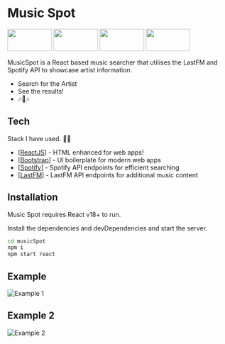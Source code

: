 # Music Spot
<img src = "https://user-images.githubusercontent.com/61510670/201717344-bf5d1acb-9370-41ca-bb41-024ccbc7a376.PNG" width= "100" height= "50"> <img src = "https://user-images.githubusercontent.com/61510670/201717426-f365ee92-ac51-4cd3-ba18-f042b7a61daf.PNG" width= "100" height= "50">
<img src = "https://user-images.githubusercontent.com/61510670/201717403-eb19a173-9c1f-4e0d-97bf-e3f77e2153bf.PNG" width= "100" height= "50">
<img src = "https://user-images.githubusercontent.com/61510670/201717377-c9c39663-a5f5-4bb4-b0c0-aa6a0c14b342.PNG" width= "100" height= "50">

MusicSpot is a React based music searcher that utilises the LastFM and Spotify API to showcase artist information.

- Search for the Artist
- See the results!
- 🎶🕺🎶
## Tech

Stack I have used. 👨‍💻 

- [[ReactJS](https://reactjs.org/)] -  HTML enhanced for web apps!
- [[Bootstrap](https://getbootstrap.com/)] - UI boilerplate for modern web apps
- [[Spotify](https://developer.spotify.com/documentation/web-api/)] - Spotify API endpoints for efficient searching
- [[LastFM](https://www.last.fm/api)] - LastFM API endpoints for additional music content

## Installation
Music Spot requires React v18+ to run.

Install the dependencies and devDependencies and start the server.

```sh
cd musicSpot
npm i
npm start react
```
## Example
![Example 1](https://user-images.githubusercontent.com/61510670/201717455-61d1d2b5-396f-4dcf-86df-2532ebc8bb8c.PNG)
## Example 2
![Example 2](https://user-images.githubusercontent.com/61510670/201717469-6927f131-0521-4ee9-94c1-00f441d7386b.PNG)
